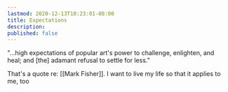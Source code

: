 ```yaml
---
lastmod: 2020-12-13T10:23:01-08:00
title: Expectations
description:
published: false
---
```


"...high expectations of popular art's power to challenge, enlighten, and heal; and [the] adamant refusal to settle for less."

That's a quote re: [[Mark Fisher]]. I want to live my life so that it applies to me, too
